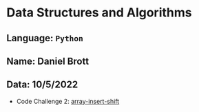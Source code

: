 # Data Structures and Algorithms

## Language: `Python`

## Name: Daniel Brott

## Data: 10/5/2022

- Code Challenge 2: [array-insert-shift](./image/lab2.png)
